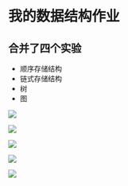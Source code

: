 # 我的数据结构作业
## 合并了四个实验
- 顺序存储结构
- 链式存储结构
- 树
- 图

![](https://github.com/hgx1412/My_Data_Structure_homework/blob/master/sjjg1.png)

![](https://github.com/hgx1412/My_Data_Structure_homework/blob/master/sjjg2.png)

![](https://github.com/hgx1412/My_Data_Structure_homework/blob/master/sjjg3.png)


![](https://github.com/hgx1412/My_Data_Structure_homework/blob/master/sjjg4.png)

![](https://github.com/hgx1412/My_Data_Structure_homework/blob/master/sjjg5.png)

